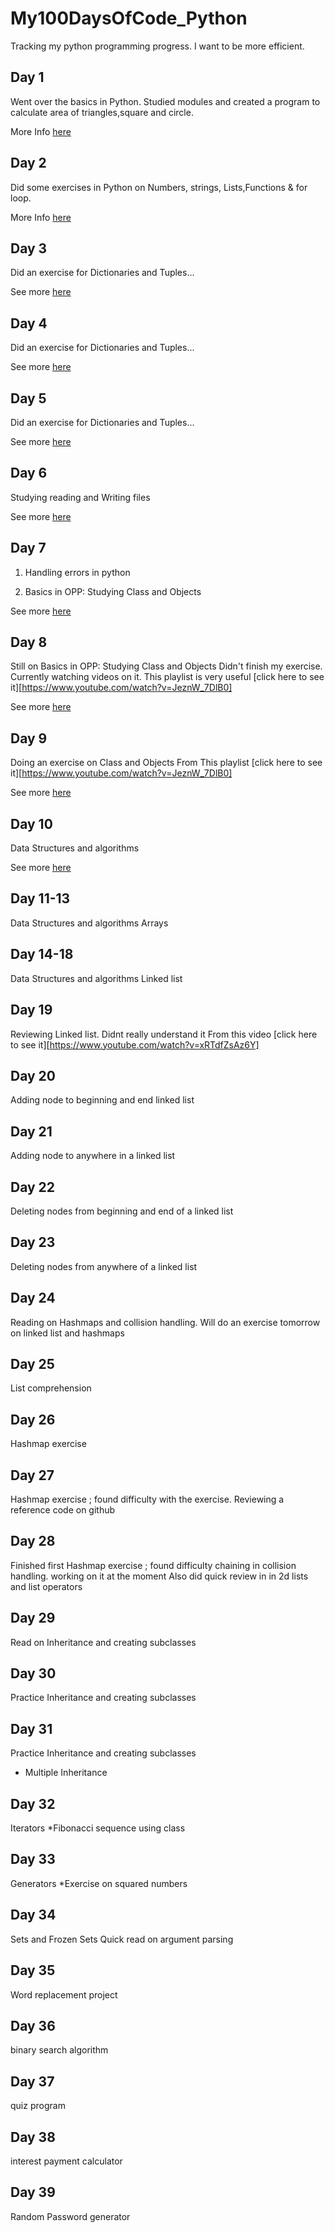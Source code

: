 # My100DaysOfCode_Python

Tracking my python programming progress. I want to be more efficient.

## Day 1

Went over the basics in Python. Studied modules and created a program to calculate
area of triangles,square and circle.

More Info [here](Day1/Day1.md)

## Day 2

Did some exercises in Python on Numbers, strings, Lists,Functions & for loop.

More Info [here](Day2/Day2.md)

## Day 3

Did an exercise for Dictionaries and Tuples...

See more [here](Day3/Day3.md)

## Day 4

Did an exercise for Dictionaries and Tuples...

See more [here](Day4/Day4.md)

## Day 5

Did an exercise for Dictionaries and Tuples...

See more [here](Day5/Day5.md)

## Day 6

Studying reading and Writing files

See more [here](Day6/Day6.md)

## Day 7

1. Handling errors in python

2. Basics in OPP: Studying Class and Objects

See more [here](Day7/Day7.md)

## Day 8

 Still on Basics in OPP: Studying Class and Objects
 Didn't finish my exercise. 
 Currently watching videos on it. This playlist is very useful [click here to see it][https://www.youtube.com/watch?v=JeznW_7DlB0]

See more [here](Day7/Day7.md)

## Day 9

Doing an exercise on Class and Objects 
From This playlist [click here to see it][https://www.youtube.com/watch?v=JeznW_7DlB0]

See more [here](Day9/Day9.md)

## Day 10

Data Structures and algorithms

See more [here](Day9/Day9.md)

## Day 11-13

Data Structures and algorithms
Arrays


## Day 14-18

Data Structures and algorithms
Linked list

## Day 19
Reviewing Linked list. Didnt really understand it
From this video [click here to see it][https://www.youtube.com/watch?v=xRTdfZsAz6Y]

## Day 20

Adding node to beginning and end linked list

## Day 21

Adding node to anywhere in a linked list

## Day 22
Deleting nodes from beginning and end of  a linked list

## Day 23
Deleting nodes from anywhere of  a linked list

## Day 24
Reading on Hashmaps and collision handling. Will do an exercise tomorrow on linked list and hashmaps

## Day 25
List comprehension

## Day 26
Hashmap exercise

## Day 27
Hashmap exercise ; found difficulty with the exercise. Reviewing a reference code on github

## Day 28
Finished first Hashmap exercise ; found difficulty chaining in collision handling.
working on it at the moment 
Also did quick review in in 2d lists and list operators

## Day 29
Read on Inheritance and creating subclasses

## Day 30
Practice Inheritance and creating subclasses

## Day 31
Practice Inheritance and creating subclasses
* Multiple Inheritance

## Day 32
Iterators 
*Fibonacci sequence using class

## Day 33
 Generators
 *Exercise on squared numbers
 
## Day 34
 Sets and Frozen Sets
 Quick read on argument parsing

## Day 35
Word replacement project

## Day 36
binary search algorithm

## Day 37
quiz program

## Day 38
interest payment calculator

## Day 39
Random Password generator

